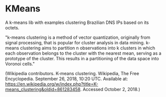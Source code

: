 # KMeans

A k-means lib with examples clustering Brazilian DNS IPs based on its octets.

"k-means clustering is a method of vector quantization, originally from signal processing, that is popular for cluster analysis in data mining. k-means clustering aims to partition n observations into k clusters in which each observation belongs to the cluster with the nearest mean, serving as a prototype of the cluster. This results in a partitioning of the data space into Voronoi cells."

(Wikipedia contributors. K-means clustering. Wikipedia, The Free Encyclopedia. September 26, 2018, 10:20 UTC. Available at: https://en.wikipedia.org/w/index.php?title=K-means_clustering&oldid=861283458. Accessed October 2, 2018.)
